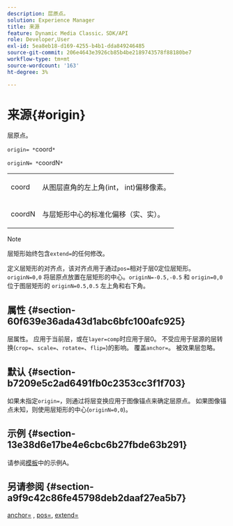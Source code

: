```yaml
---
description: 层原点。
solution: Experience Manager
title: 来源
feature: Dynamic Media Classic，SDK/API
role: Developer,User
exl-id: 5ea8eb18-d169-4255-b4b1-dda849246485
source-git-commit: 206e4643e3926cb85b4be2189743578f88180be7
workflow-type: tm+mt
source-wordcount: '163'
ht-degree: 3%

---
```


# 来源{#origin}

层原点。

`origin= *`coord`*`

`originN= *`coordN`*`

<table id="simpletable_A270FD92B1E841FE81F5AB300351FE01"> 
 <tr class="strow"> 
  <td class="stentry"> <p><span class="varname"> coord</span> </p></td> 
  <td class="stentry"> <p>从图层直角的左上角(int， int)偏移像素。 </p></td> 
 </tr> 
 <tr class="strow"> 
  <td class="stentry"> <p><span class="varname"> coordN</span> </p></td> 
  <td class="stentry"> <p>与层矩形中心的标准化偏移（实、实）。 </p></td> 
 </tr> 
</table>

>[!NOTE]
>
>层矩形始终包含`extend=`的任何修改。

定义层矩形的对齐点，该对齐点用于通过`pos=`相对于层0定位层矩形。 `originN=0,0` 将层原点放置在层矩形的中心。`originN=-0.5,-0.5` 和 `origin=0,0` 位于图层矩形的 `originN=0.5,0.5` 左上角和右下角。

## 属性 {#section-60f639e36ada43d1abc6bfc100afc925}

层属性。 应用于当前层，或在`layer=comp`时应用于层0。 不受应用于层源的层转换(`crop=`、`scale=`、`rotate=`、`flip=`)的影响。 覆盖`anchor=`。 被效果层忽略。

## 默认 {#section-b7209e5c2ad6491fb0c2353cc3f1f703}

如果未指定`origin=`，则通过将层变换应用于图像锚点来确定层原点。 如果图像锚点未知，则使用层矩形的中心(`originN=0,0`)。

## 示例 {#section-13e38d6e17be4e6cbc6b27fbde63b291}

请参阅[模板](../../../../../is-api/http-ref/image-serving-api-ref/c-http-protocol-reference/c-templates/c-templates.md#concept-3cd2d2adae0e41b2979b9640244d4d3e)中的示例A。

## 另请参阅 {#section-a9f9c42c86fe45798deb2daaf27ea5b7}

[anchor=](../../../../../is-api/http-ref/image-serving-api-ref/c-http-protocol-reference/c-command-reference/r-anchor.md#reference-6661e548ab284b82828d8d94c8ddeb7c) ,  [pos=](../../../../../is-api/http-ref/image-serving-api-ref/c-http-protocol-reference/c-command-reference/r-pos.md#reference-65de948f4b404f1182b22119ca332143),  [extend=](../../../../../is-api/http-ref/image-serving-api-ref/c-http-protocol-reference/c-command-reference/r-extend.md#reference-7e9156beb285459d830e2d56782a74ac)
